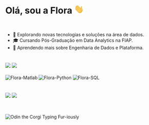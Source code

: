 <h1>Olá, sou a Flora <img  src="https://raw.githubusercontent.com/ABSphreak/ABSphreak/master/gifs/Hi.gif" width="30px"></h1>
<br/>

- 🤔 Explorando novas tecnologias e soluções na área de dados.
- 🎓 Cursando Pós-Graduação em Data Analytics na FIAP.
- 🌱 Aprendendo mais sobre Engenharia de Dados e Plataforma.
<h1></h1>

<div> 
<a href="https://github.com/florascarvalho" title="Perfil da Flora">
<img height="145em" src="https://github-readme-stats.vercel.app/api?username=florascarvalho&theme=dracula&show_icons=true"/></a>
<img height="145em"src="https://github-readme-stats.vercel.app/api/top-langs/?username=florascarvalho&layout=compact&langs_count=168&theme=dracula"/>
</div>

<div style="display: inline_block"><br>
<img align="center" alt="Flora-Matlab" height="40" width="40" src="https://cdn.jsdelivr.net/gh/devicons/devicon@latest/icons/matlab/matlab-original.svg"/>
<img align="center" alt="Flora-Python" height="40" width="40" src="https://cdn.jsdelivr.net/gh/devicons/devicon@latest/icons/python/python-original.svg"/>
<img align="center" alt="Flora-SQL" height="40" width="40" src="https://cdn.jsdelivr.net/gh/devicons/devicon@latest/icons/azuresqldatabase/azuresqldatabase-original.svg"/>  
</div>         
<h1></h1> 

<div> 
<a href="https://www.linkedin.com/in/florascarvalho" target="_blank"><img src="https://img.shields.io/badge/-LinkedIn-%230077B5?style=for-the-badge&logo=linkedin&logoColor=white" target="_blank"></a>
 <a href="mailto:flora_scarvalho@live.com"><img src="https://img.shields.io/badge/Microsoft_Outlook-0078D4?style=for-the-badge&logo=microsoft-outlook&logoColor=white"></a> 
</div>
<br> <br> 

![Odin the Corgi Typing Fur-iously](https://i.makeagif.com/media/3-30-2017/jtyvJF.gif)

